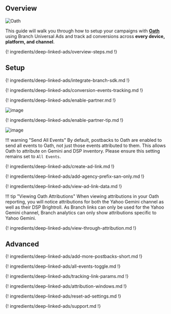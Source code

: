 ## Overview

![Oath](https://cdn.branch.io/branch-assets/ad-partner-manager/386574786681131050/oath-1544044998484.png)

This guide will walk you through how to setup your campaigns with **[Oath](https://gemini.yahoo.com/advertiser/home)** using Branch Universal Ads and track ad conversions across **every device, platform, and channel**.

{! ingredients/deep-linked-ads/overview-steps.md !}

## Setup

{! ingredients/deep-linked-ads/integrate-branch-sdk.md !}

{! ingredients/deep-linked-ads/conversion-events-tracking.md !}

{! ingredients/deep-linked-ads/enable-partner.md !}

![image](/_assets/img/pages/deep-linked-ads/oath/oath-enable.png)

{! ingredients/deep-linked-ads/enable-partner-tip.md !}

![image](/_assets/img/pages/deep-linked-ads/oath/oath-postbacks.png)

!!! warning "Send All Events"
	By default, postbacks to Oath are enabled to send all events to Oath, not just those events attributed to them. This allows Oath to attribute on Gemini and DSP inventory. Please ensure this setting remains set to `All Events`.

{! ingredients/deep-linked-ads/create-ad-link.md !}

{! ingredients/deep-linked-ads/add-agency-prefix-san-only.md !}

{! ingredients/deep-linked-ads/view-ad-link-data.md !}

!!! tip "Viewing Oath Attributions"
	When viewing attributions in your Oath reporting, you will notice attributions for both the Yahoo Gemini channel as well as their DSP Brightroll.  As Branch links can only be used for the Yahoo Gemini channel, Branch analytics can only show attributions specific to Yahoo Gemini.

{! ingredients/deep-linked-ads/view-through-attribution.md !}

## Advanced

{! ingredients/deep-linked-ads/add-more-postbacks-short.md !}

{! ingredients/deep-linked-ads/all-events-toggle.md !}

{! ingredients/deep-linked-ads/tracking-link-params.md !}

{! ingredients/deep-linked-ads/attribution-windows.md !}

{! ingredients/deep-linked-ads/reset-ad-settings.md !}

{! ingredients/deep-linked-ads/support.md !}
